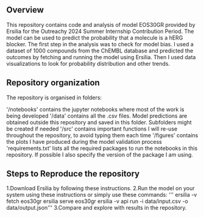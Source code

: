 ## Overview
This repository contains code and analysis of model EOS30GR provided by Ersilia for the Outreachy 2024 Summer Internship Contribution Period. The model can be used to predict the probability that a molecule is a hERG blocker. The first step in the analysis was to check for model bias. I used a dataset of 1000 compounds from the ChEMBL database and predicted the outcomes by fetching and running the model using Ersilia. Then I used data visualizations to look for probability distribution and other trends.
## Repository organization
The repository is organised in folders:

'/notebooks' contains the jupyter notebooks where most of the work is being developed
'/data' contains all the .csv files. Model predictions are obtained outside this repository and saved in this folder. Subfolders might be created if needed
'/src' contains important functions I will re-use throughout the repository, to avoid typing them each time
'/figures' contains the plots I have produced during the model validation process
'requirements.txt' lists all the required packages to run the notebooks in this repository. If possible I also specify the version of the package I am using.

## Steps to Reproduce the repository 
1.Download Ersilia by following these instructions.
2.Run the model on your system using these instructions or simply use these commands: 
''' ersilia -v fetch eos30gr 
ersilia serve eos30gr 
ersilia -v api run -i data/input.csv -o data/output.json'''
3.Compare and explore with results in the repository.


